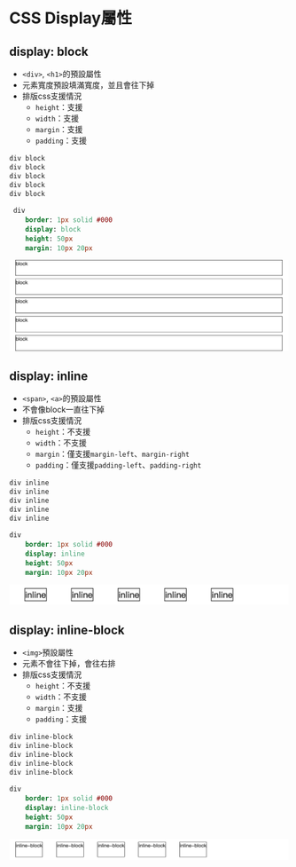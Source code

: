 # CSS Display屬性

## display: block

* `<div>`, `<h1>`的預設屬性
* 元素寬度預設填滿寬度，並且會往下掉
* 排版css支援情況
  * `height`：支援
  * `width`：支援
  * `margin`：支援
  * `padding`：支援 

```pug
div block
div block
div block
div block
div block
```

```sass
 div
	border: 1px solid #000
	display: block
	height: 50px
	margin: 10px 20px
```

![](https://raw.githubusercontent.com/ianchen0419/notes/master/img/CSS%20Display屬性/01.png)

## display: inline
* `<span>`, `<a>`的預設屬性
* 不會像block一直往下掉
* 排版css支援情況
  * `height`：不支援
  * `width`：不支援
  * `margin`：僅支援`margin-left`、`margin-right`
  * `padding`：僅支援`padding-left`、`padding-right`

```pug
div inline
div inline
div inline
div inline
div inline
```

```sass
div
	border: 1px solid #000
	display: inline
	height: 50px
	margin: 10px 20px
```
![](https://raw.githubusercontent.com/ianchen0419/notes/master/img/CSS%20Display屬性/02.png)

## display: inline-block

* `<img>`預設屬性
* 元素不會往下掉，會往右排
* 排版css支援情況
  * `height`：不支援
  * `width`：不支援
  * `margin`：支援
  * `padding`：支援

```pug
div inline-block
div inline-block
div inline-block
div inline-block
div inline-block
```

```sass
div
	border: 1px solid #000
	display: inline-block
	height: 50px
	margin: 10px 20px
```

![](https://raw.githubusercontent.com/ianchen0419/notes/master/img/CSS%20Display屬性/03.png)

